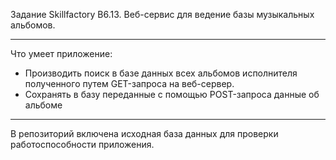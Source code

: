 Задание Skillfactory B6.13.
Веб-сервис для ведение базы музыкальных альбомов.
***
Что умеет приложение:
- Производить поиск в базе данных всех альбомов исполнителя полученного путем GET-запроса на веб-сервер.
- Сохранять в базу переданные с помощью POST-запроса данные об альбоме
***
В репозиторий включена исходная база данных для проверки работоспособности приложения.
